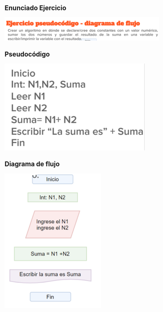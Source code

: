 <h2>Enunciado Ejercicio</h2>
<img src="./images/Enunciado.PNG">

<h2>Pseudocódigo</h2>
<img src="./images/Pseudocodigo.PNG">

<h2>Diagrama de flujo</h2>
<img src="./images/DiagramaFlujo.PNG">